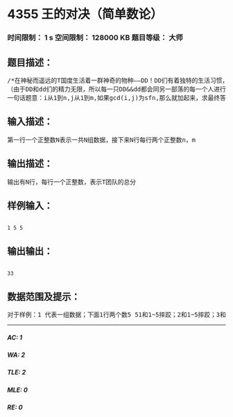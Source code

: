 # 4355 王的对决（简单数论）   
### 时间限制： 1 s     空间限制： 128000 KB     题目等级： 大师  
## 题目描述：  

<pre>
/*在神秘而遥远的T国度生活着一群神奇的物种——DD！DD们有着独特的生活习惯，他们总是喜欢居住在tree上，而且只有上层住了DD下层才能再住。并且每层住的DD最多不超过2n2个。。。这一天，DD跳下来了！（也就是说刚才的条件一点用都没有~_~）*/他们遇到了一只自称为S的dd。但是本身性质为S的DD们不服，于是他们决定进行摔跤，摔跤获胜者成为王！  
（由于DD和dd们的精力无限，所以每一只DD&&dd都会同另一部落的每一个人进行一次摔跤）两阵营分别有n，m只DD和dd，并且每阵营按照1~n和1~m进行体力值分配（体力值同序号相同）进行比赛时，双方中体力值较大一方会减去另一方的体力值使之作为自己的新体力值，但由于DD和dd们实力雄厚，因此只有当双方的体力值相同时才会停止摔跤。如果此时双方的体力值是一个纯洁的数字，DD和dd会很高兴地退场，并且将这个数作为这场比赛的得分~~~，但如果只是一般的数字，他们会不开心地退场导致这场比赛没有得分。因为DD和dd作为T团队不可或缺的一员，所以获得的分数会加入T团队的总分（一场只有一个得分，不要以为你们是两个人，就可以得两遍分啊！！！）输出T团队最后获得的总分，数据有多组询问。注：纯洁的数字即最后的这个值没有次幂高于1的因子（SFN，无平方因子数）  
一句话题意：i从1到n,j从1到m,如果gcd(i,j)为sfn,那么就加起来，求最终答案……
</pre>
  
  
## 输入描述：  

<pre>
第一行一个正整数N表示一共N组数据，接下来N行每行两个正整数n，m
</pre>
  
  
## 输出描述：  

<pre>
输出有N行，每行一个正整数，表示T团队的总分
</pre>
  
  
## 样例输入：  

<pre><code>
1 5 5
</code></pre>
  
  
## 输出输出：  

<pre><code>
33
</code></pre>
  
  
## 数据范围及提示：  

<pre>
对于样例：1 代表一组数据；下面1行两个数5 51和1~5摔跤；2和1~5摔跤；3和1~5摔跤；4和1~5摔跤；5和1~5摔跤；1和任何人摔跤返回的得分总是1，因为1是最小的。2和1摔跤得1,2和2摔跤得2,2和3摔跤得1,2和4摔跤得2,2和5摔跤得1；3和1摔跤得1；3和2摔跤得1；3和3摔跤得3；3和4摔跤得1；3和5摔跤得1；4和1摔跤得1；4和2摔跤得2；4和3摔跤得1；4和4摔跤得4；5和4摔跤得1；5和1摔跤得1；5和2摔跤得1；5和3摔跤得1；5和4摔跤得1；5和5摔跤得5；最后把满足square free number的数加起来（4不是square free number）30%的数据：N<=10,n<=m<=100060%的数据： N<=300,n<=m<=600000100%的数据： N<=10000,n<=m<=1500000请尽可能水分~
</pre>
  
  
***  

##### AC: 1  
##### WA: 2  
##### TLE: 2  
##### MLE: 0  
##### RE: 0  
